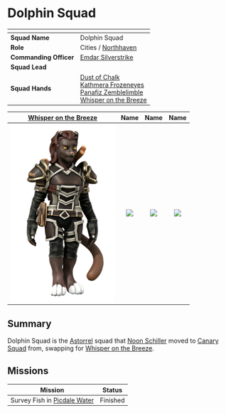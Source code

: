 # Dolphin Squad

| []() | |
| --- | --- |
| **Squad Name** | Dolphin Squad | squad.2
| **Role** | Cities / [Northhaven](../../../places/cities/northhaven.md) |
| **Commanding Officer** | [Emdar Silverstrike](../../../characters/emdar-silverstrike.md) |
| **Squad Lead** | |
| **Squad Hands** | [Dust of Chalk](../../../characters/dust-of-chalk.md)<br />[Kathmera Frozeneyes](../../../characters/kathmera-frozeneyes.md)<br />[Panafiz Zemblelimble](../../../characters/panafiz-zemblelimble.md)<br />[Whisper on the Breeze](../../../characters/whisper-on-the-breeze.md) |

| [Whisper on the Breeze](../../../characters/whisper-on-the-breeze.md) | Name | Name | Name |
|:---:|:---:|:---:|:---:|
| <img src="https://raw.githubusercontent.com/jesskelsall/astarus-images/main/people/portraits/63cc05f09a0e0c3b.png" height="400" /> | <img src="https://raw.githubusercontent.com/jesskelsall/astarus-images/main/people/portraits/imageid.png" height="400" /> | <img src="https://raw.githubusercontent.com/jesskelsall/astarus-images/main/people/portraits/imageid.png" height="400" /> | <img src="https://raw.githubusercontent.com/jesskelsall/astarus-images/main/people/portraits/imageid.png" height="400" /> |

## Summary

Dolphin Squad is the [Astorrel](../astorrel.md) squad that [Noon Schiller](../../../characters/noon-schiller.md) moved to [Canary Squad](canary-squad.md) from, swapping for [Whisper on the Breeze](../../../characters/whisper-on-the-breeze.md).

## Missions

| Mission | Status |
| --- | --- |
| Survey Fish in [Picdale Water](../../../places/rivers-lakes/picdale-water.md) | Finished |
